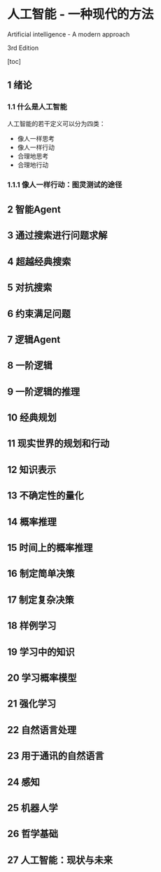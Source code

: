 # 人工智能 - 一种现代的方法

Artificial intelligence - A modern approach

3rd Edition

[toc]

## 1 绪论

### 1.1 什么是人工智能

人工智能的若干定义可以分为四类：

- 像人一样思考
- 像人一样行动
- 合理地思考
- 合理地行动

### 1.1.1 像人一样行动：图灵测试的途径



## 2 智能Agent

## 3 通过搜索进行问题求解

## 4 超越经典搜索

## 5 对抗搜索

## 6 约束满足问题

## 7 逻辑Agent

## 8 一阶逻辑

## 9 一阶逻辑的推理

## 10 经典规划

## 11 现实世界的规划和行动

## 12 知识表示

## 13 不确定性的量化

## 14 概率推理

## 15 时间上的概率推理

## 16 制定简单决策

## 17 制定复杂决策

## 18 样例学习

## 19 学习中的知识

## 20 学习概率模型

## 21 强化学习

## 22 自然语言处理

## 23 用于通讯的自然语言

## 24 感知

## 25 机器人学

## 26 哲学基础

## 27 人工智能：现状与未来
